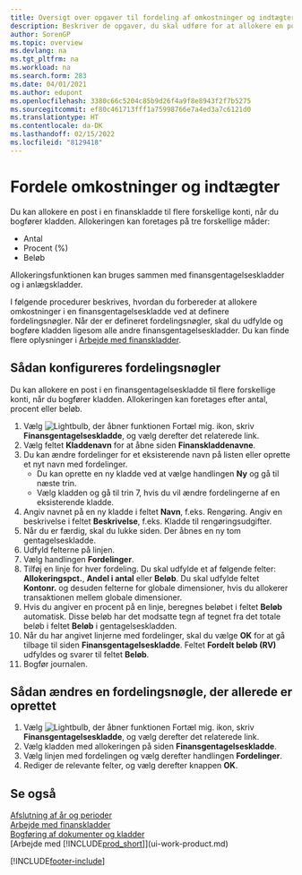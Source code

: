 ```yaml
---
title: Oversigt over opgaver til fordeling af omkostninger og indtægter
description: Beskriver de opgaver, du skal udføre for at allokere en post i en finanskladde til flere forskellige konti, når du bogfører kladden.
author: SorenGP
ms.topic: overview
ms.devlang: na
ms.tgt_pltfrm: na
ms.workload: na
ms.search.form: 283
ms.date: 04/01/2021
ms.author: edupont
ms.openlocfilehash: 3380c66c5204c85b9d26f4a9f8e8943f2f7b5275
ms.sourcegitcommit: ef80c461713fff1a75998766e7a4ed3a7c6121d0
ms.translationtype: HT
ms.contentlocale: da-DK
ms.lasthandoff: 02/15/2022
ms.locfileid: "8129418"
---
```

# <a name="allocate-costs-and-income"></a>Fordele omkostninger og indtægter

Du kan allokere en post i en finanskladde til flere forskellige konti, når du bogfører kladden. Allokeringen kan foretages på tre forskellige måder:

* Antal
* Procent (%)
* Beløb

Allokeringsfunktionen kan bruges sammen med finansgentagelseskladder og i anlægskladder.
<!--You can also distribute the cost or revenue of a line to an intercompany partner when you post a sales or purchase document. When you post the document, a line will be posted in your general journal, and a corresponding line will be created in the intercompany outbox.-->

I følgende procedurer beskrives, hvordan du forbereder at allokere omkostninger i en finansgentagelseskladde ved at definere fordelingsnøgler. Når der er defineret fordelingsnøgler, skal du udfylde og bogføre kladden ligesom alle andre finansgentagelseskladder. Du kan finde flere oplysninger i [Arbejde med finanskladder](ui-work-general-journals.md).

## <a name="to-set-up-allocation-keys"></a>Sådan konfigureres fordelingsnøgler

Du kan allokere en post i en finansgentagelseskladde til flere forskellige konti, når du bogfører kladden. Allokeringen kan foretages efter antal, procent eller beløb.  

1. Vælg ![Lightbulb, der åbner funktionen Fortæl mig.](media/ui-search/search_small.png "Fortæl mig, hvad du vil foretage dig") ikon, skriv **Finansgentagelseskladde**, og vælg derefter det relaterede link.
2. Vælg feltet **Kladdenavn** for at åbne siden **Finanskladdenavne**.
3. Du kan ændre fordelinger for et eksisterende navn på listen eller oprette et nyt navn med fordelinger.
   * Du kan oprette en ny kladde ved at vælge handlingen **Ny** og gå til næste trin.
   * Vælg kladden og gå til trin 7, hvis du vil ændre fordelingerne af en eksisterende kladde.    
4. Angiv navnet på en ny kladde i feltet **Navn**, f.eks. Rengøring. Angiv en beskrivelse i feltet **Beskrivelse**, f.eks. Kladde til rengøringsudgifter.
5. Når du er færdig, skal du lukke siden. Der åbnes en ny tom gentagelseskladde.
6. Udfyld felterne på linjen.
7. Vælg handlingen **Fordelinger**.
8. Tilføj en linje for hver fordeling. Du skal udfylde et af følgende felter: **Allokeringspct.**, **Andel i antal** eller **Beløb**. Du skal udfylde feltet **Kontonr.** og desuden felterne for globale dimensioner, hvis du allokerer transaktionen mellem globale dimensioner.
9. Hvis du angiver en procent på en linje, beregnes beløbet i feltet **Beløb** automatisk. Disse beløb har det modsatte tegn af tegnet fra det totale beløb i feltet **Beløb** i gentagelseskladden.
10. Når du har angivet linjerne med fordelinger, skal du vælge **OK** for at gå tilbage til siden **Finansgentagelseskladde**. Feltet **Fordelt beløb (RV)** udfyldes og svarer til feltet **Beløb**.
11. Bogfør journalen.

## <a name="to-change-an-allocation-key-that-has-already-been-set-up"></a>Sådan ændres en fordelingsnøgle, der allerede er oprettet
1. Vælg ![Lightbulb, der åbner funktionen Fortæl mig.](media/ui-search/search_small.png "Fortæl mig, hvad du vil foretage dig") ikon, skriv **Finansgentagelseskladde**, og vælg derefter det relaterede link.
2. Vælg kladden med allokeringen på siden **Finansgentagelseskladde**.
3. Vælg linjen med fordelingen og vælg derefter handlingen **Fordelinger**.
4. Rediger de relevante felter, og vælg derefter knappen **OK**.

## <a name="see-also"></a>Se også
[Afslutning af år og perioder](year-close-years-periods.md)  
[Arbejde med finanskladder](ui-work-general-journals.md)    
[Bogføring af dokumenter og kladder](ui-post-documents-journals.md)    
[Arbejde med [!INCLUDE[prod_short](includes/prod_short.md)]](ui-work-product.md)


[!INCLUDE[footer-include](includes/footer-banner.md)]